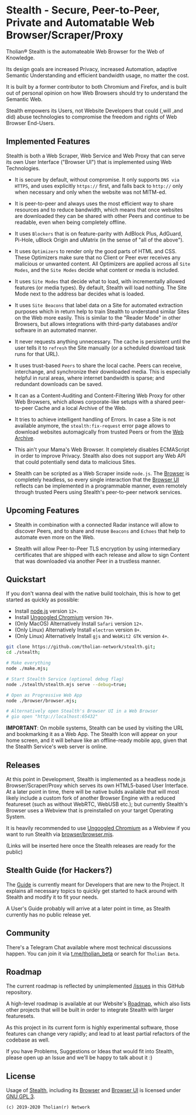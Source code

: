 
# Stealth - Secure, Peer-to-Peer, Private and Automatable Web Browser/Scraper/Proxy

Tholian&reg; Stealth is the automateable Web Browser for the Web of Knowledge.

Its design goals are increased Privacy, increased Automation, adaptive Semantic Understanding
and efficient bandwidth usage, no matter the cost.

It is built by a former contributor to both Chromium and Firefox, and is built out of personal
opinion on how Web Browsers should try to understand the Semantic Web.

Stealth empowers its Users, not Website Developers that could (,will ,and did) abuse technologies
to compromise the freedom and rights of Web Browser End-Users.


## Implemented Features

Stealth is both a Web Scraper, Web Service and Web Proxy that can serve its own
User Interface ("Browser UI") that is implemented using Web Technologies.

- It is secure by default, without compromise. It only supports `DNS via HTTPS`,
  and uses explicitly `https://` first, and falls back to `http://` only when
  necessary and only when the website was not MITM-ed.

- It is peer-to-peer and always uses the most efficient way to share resources
  and to reduce bandwidth, which means that once websites are downloaded they
  can be shared with other Peers and continue to be readable, even when being
  completely offline.

- It uses `Blockers` that is on feature-parity with AdBlock Plus, AdGuard, Pi-Hole,
  uBlock Origin and uMatrix (in the sense of "all of the above").

- It uses `Optimizers` to render only the good parts of HTML and CSS. These Optimizers
  make sure that no Client or Peer ever receives any malicious or unwanted content.
  All Optimizers are applied across all `Site Modes`, and the `Site Modes` decide what
  content or media is included.

- It uses `Site Modes` that decide what to load, with incrementally allowed features
  (or media types). By default, Stealth will load nothing. The Site Mode next to the
  address bar decides what is loaded.

- It uses `Site Beacons` that label data on a Site for automated extraction purposes
  which in return help to train Stealth to understand similar Sites on the Web more easily.
  This is similar to the "Reader Mode" in other Browsers, but allows integrations with
  third-party databases and/or software in an automated manner.

- It never requests anything unnecessary. The cache is persistent until the user tells
  it to `refresh` the Site manually (or a scheduled download task runs for that URL).

- It uses trust-based `Peers` to share the local cache. Peers can receive, interchange,
  and synchronize their downloaded media. This is especially helpful in rural areas,
  where internet bandwidth is sparse; and redundant downloads can be saved.

- It can as a Content-Auditing and Content-Filtering Web Proxy for other Web Browsers,
  which allows corporate-like setups with a shared peer-to-peer Cache and a local Archive
  of the Web.

- It tries to achieve intelligent handling of Errors. In case a Site is not available anymore,
  the `stealth:fix-request` error page allows to download websites automagically from trusted
  Peers or from the [Web Archive](https://web.archive.org).

- This ain't your Mama's Web Browser. It completely disables ECMAScript in order to improve
  Privacy. Stealth also does not support any Web API that could potentially send data to
  malicious Sites.

- Stealth can be scripted as a Web Scraper inside `node.js`. The [Browser](./browser/source)
  is completely headless, so every single interaction that the [Browser UI](./browser/design)
  reflects can be implemented in a programmable manner, even remotely through trusted Peers
  using Stealth's peer-to-peer network services.


## Upcoming Features

- Stealth in combination with a connected Radar instance will allow to discover Peers, and
  to share and reuse `Beacons` and `Echoes` that help to automate even more on the Web.

- Stealth will allow Peer-to-Peer TLS encryption by using intermediary certificates that are
  shipped with each release and allow to sign Content that was downloaded via another Peer
  in a trustless manner.


## Quickstart

If you don't wanna deal with the native build toolchain, this
is how to get started as quickly as possible:

- Install [node.js](https://nodejs.org/en/download) version `12+`.
- Install [Ungoogled Chromium](https://github.com/Eloston/ungoogled-chromium/releases) version `70+`.
- (Only MacOS) Alternatively Install `Safari` version `12+`.
- (Only Linux) Alternatively Install `electron` version `8+`.
- (Only Linux) Alternatively Install `gjs` and `WebKit2 GTK` version `4+`.

```bash
git clone https://github.com/tholian-network/stealth.git;
cd ./stealth;

# Make everything
node ./make.mjs;

# Start Stealth Service (optional debug flag)
node ./stealth/stealth.mjs serve --debug=true;

# Open as Progressive Web App
node ./browser/browser.mjs;

# Alternatively open Stealth's Browser UI in a Web Browser
# gio open "http://localhost:65432"
```

**IMPORTANT**: On mobile systems, Stealth can be used by visiting the URL and bookmarking
it as a Web App. The Stealth Icon will appear on your home screen, and it will behave like
an offline-ready mobile app, given that the Stealth Service's web server is online.


## Releases

At this point in Development, Stealth is implemented as a headless node.js Browser/Scraper/Proxy
which serves its own HTML5-based User Interface. At a later point in time, there will be native
builds available that will most likely include a custom fork of another Browser Engine with
a reduced featureset (such as without WebRTC, WebUSB etc.); but currently Stealth's Browser
uses a Webview that is preinstalled on your target Operating System.

It is heavily recommended to use [Ungoogled Chromium](https://ungoogled-software.github.io)
as a Webview if you want to run Stealth via [browser/browser.mjs](/browser/browser.mjs).

(Links will be inserted here once the Stealth releases are ready for the public)


## Stealth Guide (for Hackers?)

The [Guide](/guide/README.md) is currently meant for Developers that are new to the Project.
It explains all necessary topics to quickly get started to hack around with Stealth and modify
it to fit your needs.

A User's Guide probably will arrive at a later point in time, as Stealth currently has no
public release yet.


## Community

There's a Telegram Chat available where most technical discussions happen.
You can join it via [t.me/tholian_beta](https://t.me/tholian_beta) or search for `Tholian Beta`.


## Roadmap

The current roadmap is reflected by unimplemented [/issues](./issues) in this
GitHub repository.

A high-level roadmap is available at our Website's [Roadmap](https://tholian.network/roadmap.html),
which also lists other projects that will be built in order to integrate Stealth
with larger featuresets.

As this project in its current form is highly experimental software, those features
can change very rapidly; and lead to at least partial refactors of the codebase as
well.

If you have Problems, Suggestions or Ideas that would fit into Stealth, please open
up an Issue and we'll be happy to talk about it :)


## License

Usage of [Stealth](/stealth), including its [Browser](/browser/source) and
[Browser UI](/browser/design) is licensed under [GNU GPL 3](./LICENSE_GPL3.txt).

`(c) 2019-2020 Tholian(r) Network`

